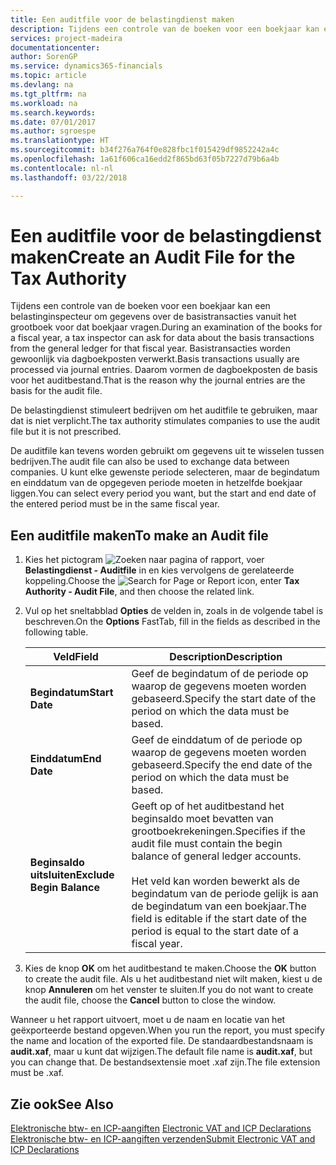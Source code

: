 ```yaml
---
title: Een auditfile voor de belastingdienst maken
description: Tijdens een controle van de boeken voor een boekjaar kan een belastinginspecteur om gegevens over de basistransacties vanuit het grootboek voor dat boekjaar vragen. Basistransacties worden gewoonlijk via dagboekposten verwerkt.
services: project-madeira
documentationcenter: 
author: SorenGP
ms.service: dynamics365-financials
ms.topic: article
ms.devlang: na
ms.tgt_pltfrm: na
ms.workload: na
ms.search.keywords: 
ms.date: 07/01/2017
ms.author: sgroespe
ms.translationtype: HT
ms.sourcegitcommit: b34f276a764f0e828fbc1f015429df9852242a4c
ms.openlocfilehash: 1a61f606ca16edd2f865bd63f05b7227d79b6a4b
ms.contentlocale: nl-nl
ms.lasthandoff: 03/22/2018

---
```

# <a name="create-an-audit-file-for-the-tax-authority"></a><span data-ttu-id="9c227-104">Een auditfile voor de belastingdienst maken</span><span class="sxs-lookup"><span data-stu-id="9c227-104">Create an Audit File for the Tax Authority</span></span>
<span data-ttu-id="9c227-105">Tijdens een controle van de boeken voor een boekjaar kan een belastinginspecteur om gegevens over de basistransacties vanuit het grootboek voor dat boekjaar vragen.</span><span class="sxs-lookup"><span data-stu-id="9c227-105">During an examination of the books for a fiscal year, a tax inspector can ask for data about the basis transactions from the general ledger for that fiscal year.</span></span> <span data-ttu-id="9c227-106">Basistransacties worden gewoonlijk via dagboekposten verwerkt.</span><span class="sxs-lookup"><span data-stu-id="9c227-106">Basis transactions usually are processed via journal entries.</span></span> <span data-ttu-id="9c227-107">Daarom vormen de dagboekposten de basis voor het auditbestand.</span><span class="sxs-lookup"><span data-stu-id="9c227-107">That is the reason why the journal entries are the basis for the audit file.</span></span>  

 <span data-ttu-id="9c227-108">De belastingdienst stimuleert bedrijven om het auditfile te gebruiken, maar dat is niet verplicht.</span><span class="sxs-lookup"><span data-stu-id="9c227-108">The tax authority stimulates companies to use the audit file but it is not prescribed.</span></span>  

 <span data-ttu-id="9c227-109">De auditfile kan tevens worden gebruikt om gegevens uit te wisselen tussen bedrijven.</span><span class="sxs-lookup"><span data-stu-id="9c227-109">The audit file can also be used to exchange data between companies.</span></span> <span data-ttu-id="9c227-110">U kunt elke gewenste periode selecteren, maar de begindatum en einddatum van de opgegeven periode moeten in hetzelfde boekjaar liggen.</span><span class="sxs-lookup"><span data-stu-id="9c227-110">You can select every period you want, but the start and end date of the entered period must be in the same fiscal year.</span></span>  

## <a name="to-make-an-audit-file"></a><span data-ttu-id="9c227-111">Een auditfile maken</span><span class="sxs-lookup"><span data-stu-id="9c227-111">To make an Audit file</span></span>  

1.  <span data-ttu-id="9c227-112">Kies het pictogram ![Zoeken naar pagina of rapport](../../media/ui-search/search_small.png "pictogram Zoeken naar pagina of rapport"), voer **Belastingdienst - Auditfile** in en kies vervolgens de gerelateerde koppeling.</span><span class="sxs-lookup"><span data-stu-id="9c227-112">Choose the ![Search for Page or Report](../../media/ui-search/search_small.png "Search for Page or Report icon") icon, enter **Tax Authority - Audit File**, and then choose the related link.</span></span>  
2.  <span data-ttu-id="9c227-113">Vul op het sneltabblad **Opties** de velden in, zoals in de volgende tabel is beschreven.</span><span class="sxs-lookup"><span data-stu-id="9c227-113">On the **Options** FastTab, fill in the fields as described in the following table.</span></span>  

    |<span data-ttu-id="9c227-114">Veld</span><span class="sxs-lookup"><span data-stu-id="9c227-114">Field</span></span>|<span data-ttu-id="9c227-115">Description</span><span class="sxs-lookup"><span data-stu-id="9c227-115">Description</span></span>|  
    |---------------------------------|---------------------------------------|  
    |<span data-ttu-id="9c227-116">**Begindatum**</span><span class="sxs-lookup"><span data-stu-id="9c227-116">**Start Date**</span></span>|<span data-ttu-id="9c227-117">Geef de begindatum of de periode op waarop de gegevens moeten worden gebaseerd.</span><span class="sxs-lookup"><span data-stu-id="9c227-117">Specify the start date of the period on which the data must be based.</span></span>|  
    |<span data-ttu-id="9c227-118">**Einddatum**</span><span class="sxs-lookup"><span data-stu-id="9c227-118">**End Date**</span></span>|<span data-ttu-id="9c227-119">Geef de einddatum of de periode op waarop de gegevens moeten worden gebaseerd.</span><span class="sxs-lookup"><span data-stu-id="9c227-119">Specify the end date of the period on which the data must be based.</span></span>|  
    |<span data-ttu-id="9c227-120">**Beginsaldo uitsluiten**</span><span class="sxs-lookup"><span data-stu-id="9c227-120">**Exclude Begin Balance**</span></span>|<span data-ttu-id="9c227-121">Geeft op of het auditbestand het beginsaldo moet bevatten van grootboekrekeningen.</span><span class="sxs-lookup"><span data-stu-id="9c227-121">Specifies if the audit file must contain the begin balance of general ledger accounts.</span></span><br /><br /> <span data-ttu-id="9c227-122">Het veld kan worden bewerkt als de begindatum van de periode gelijk is aan de begindatum van een boekjaar.</span><span class="sxs-lookup"><span data-stu-id="9c227-122">The field is editable if the start date of the period is equal to the start date of a fiscal year.</span></span>|  

3.  <span data-ttu-id="9c227-123">Kies de knop **OK** om het auditbestand te maken.</span><span class="sxs-lookup"><span data-stu-id="9c227-123">Choose the **OK** button to create the audit file.</span></span> <span data-ttu-id="9c227-124">Als u het auditbestand niet wilt maken, kiest u de knop **Annuleren** om het venster te sluiten.</span><span class="sxs-lookup"><span data-stu-id="9c227-124">If you do not want to create the audit file, choose the **Cancel** button to close the window.</span></span>  

<span data-ttu-id="9c227-125">Wanneer u het rapport uitvoert, moet u de naam en locatie van het geëxporteerde bestand opgeven.</span><span class="sxs-lookup"><span data-stu-id="9c227-125">When you run the report, you must specify the name and location of the exported file.</span></span> <span data-ttu-id="9c227-126">De standaardbestandsnaam is **audit.xaf**, maar u kunt dat wijzigen.</span><span class="sxs-lookup"><span data-stu-id="9c227-126">The default file name is **audit.xaf**, but you can change that.</span></span> <span data-ttu-id="9c227-127">De bestandsextensie moet .xaf zijn.</span><span class="sxs-lookup"><span data-stu-id="9c227-127">The file extension must be .xaf.</span></span>  

## <a name="see-also"></a><span data-ttu-id="9c227-128">Zie ook</span><span class="sxs-lookup"><span data-stu-id="9c227-128">See Also</span></span>  
 <span data-ttu-id="9c227-129">[Elektronische btw- en ICP-aangiften](electronic-vat-and-icp-declarations.md) </span><span class="sxs-lookup"><span data-stu-id="9c227-129">[Electronic VAT and ICP Declarations](electronic-vat-and-icp-declarations.md) </span></span>  
 [<span data-ttu-id="9c227-130">Elektronische btw- en ICP-aangiften verzenden</span><span class="sxs-lookup"><span data-stu-id="9c227-130">Submit Electronic VAT and ICP Declarations</span></span>](how-to-submit-electronic-vat-and-icp-declarations.md)

